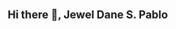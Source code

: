 ## Hi there 👋, Jewel Dane S. Pablo

<!--
**PabloJewel/PabloJewel** is a ✨ _special_ ✨ repository because its `README.md` (this file) appears on your GitHub profile.

Here are some ideas to get you started:

# 👋 About Me
- 🎓 BSIT Student at Laguna State Polytechnic University
- 🌱 Currently learning Python, C#, and HTML
- 🎯 Goal: Enhance my coding skill
- 💻 Interested in Software Development

# 🛠 Skills
- Skills Beginner in Python, C#, and HTML

# 📫 Connect with Me
- Email: pablo.jewel.dane.s.21@gmai.com
